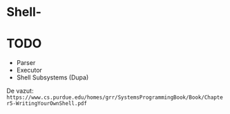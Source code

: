 # Shell-
# TODO
- Parser
- Executor
- Shell Subsystems (Dupa)

De vazut: `https://www.cs.purdue.edu/homes/grr/SystemsProgrammingBook/Book/Chapter5-WritingYourOwnShell.pdf`
